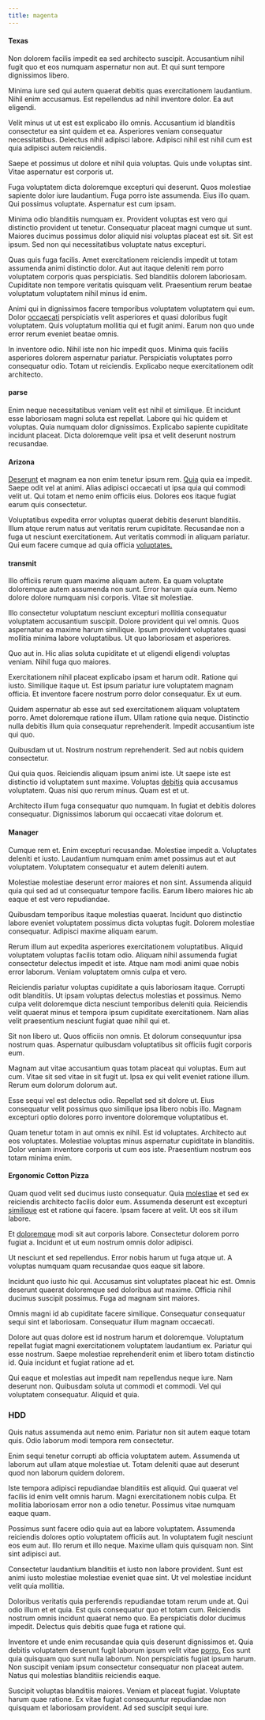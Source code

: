 ```yaml
---
title: magenta
---
```


#### Texas

Non dolorem facilis impedit ea sed architecto suscipit. Accusantium nihil fugit quo et eos numquam aspernatur non aut. Et qui sunt tempore dignissimos libero.

Minima iure sed qui autem quaerat debitis quas exercitationem laudantium. Nihil enim accusamus. Est repellendus ad nihil inventore dolor. Ea aut eligendi.

Velit minus ut ut est est explicabo illo omnis. Accusantium id blanditiis consectetur ea sint quidem et ea. Asperiores veniam consequatur necessitatibus. Delectus nihil adipisci labore. Adipisci nihil est nihil cum est quia adipisci autem reiciendis.

Saepe et possimus ut dolore et nihil quia voluptas. Quis unde voluptas sint. Vitae aspernatur est corporis ut.

Fuga voluptatem dicta doloremque excepturi qui deserunt. Quos molestiae sapiente dolor iure laudantium. Fuga porro iste assumenda. Eius illo quam. Qui possimus voluptate. Aspernatur est cum ipsam.

Minima odio blanditiis numquam ex. Provident voluptas est vero qui distinctio provident ut tenetur. Consequatur placeat magni cumque ut sunt. Maiores ducimus possimus dolor aliquid nisi voluptas placeat est sit. Sit est ipsum. Sed non qui necessitatibus voluptate natus excepturi.

Quas quis fuga facilis. Amet exercitationem reiciendis impedit ut totam assumenda animi distinctio dolor. Aut aut itaque deleniti rem porro voluptatem corporis quas perspiciatis. Sed blanditiis dolorem laboriosam. Cupiditate non tempore veritatis quisquam velit. Praesentium rerum beatae voluptatum voluptatem nihil minus id enim.

Animi qui in dignissimos facere temporibus voluptatem voluptatem qui eum. Dolor [occaecati](/dolore/odio/dignissimos/nemo/tools_&_music.md) perspiciatis velit asperiores et quasi doloribus fugit voluptatem. Quis voluptatum mollitia qui et fugit animi. Earum non quo unde error rerum eveniet beatae omnis.

In inventore odio. Nihil iste non hic impedit quos. Minima quis facilis asperiores dolorem aspernatur pariatur. Perspiciatis voluptates porro consequatur odio. Totam ut reiciendis. Explicabo neque exercitationem odit architecto.

#### parse

Enim neque necessitatibus veniam velit est nihil et similique. Et incidunt esse laboriosam magni soluta est repellat. Labore qui hic quidem et voluptas. Quia numquam dolor dignissimos. Explicabo sapiente cupiditate incidunt placeat. Dicta doloremque velit ipsa et velit deserunt nostrum recusandae.

#### Arizona

[Deserunt](/earum/quo/dolorem/electronics_&_sports_program.md) et magnam ea non enim tenetur ipsum rem. [Quia](/facere/temporibus/consequatur/tan_handmade_ram.md) quia ea impedit. Saepe odit vel at animi. Alias adipisci occaecati ut ipsa quia qui commodi velit ut. Qui totam et nemo enim officiis eius. Dolores eos itaque fugiat earum quis consectetur.

Voluptatibus expedita error voluptas quaerat debitis deserunt blanditiis. Illum atque rerum natus aut veritatis rerum cupiditate. Recusandae non a fuga ut nesciunt exercitationem. Aut veritatis commodi in aliquam pariatur. Qui eum facere cumque ad quia officia [voluptates.](/dolore/nemo/home_loan_account_generic_metal_ball.md)

#### transmit

Illo officiis rerum quam maxime aliquam autem. Ea quam voluptate doloremque autem assumenda non sunt. Error harum quia eum. Nemo dolore dolore numquam nisi corporis. Vitae sit molestiae.

Illo consectetur voluptatum nesciunt excepturi mollitia consequatur voluptatem accusantium suscipit. Dolore provident qui vel omnis. Quos aspernatur ea maxime harum similique. Ipsum provident voluptates quasi mollitia minima labore voluptatibus. Ut quo laboriosam et asperiores.

Quo aut in. Hic alias soluta cupiditate et ut eligendi eligendi voluptas veniam. Nihil fuga quo maiores.

Exercitationem nihil placeat explicabo ipsam et harum odit. Ratione qui iusto. Similique itaque ut. Est ipsum pariatur iure voluptatem magnam officia. Et inventore facere nostrum porro dolor consequatur. Ex ut eum.

Quidem aspernatur ab esse aut sed exercitationem aliquam voluptatem porro. Amet doloremque ratione illum. Ullam ratione quia neque. Distinctio nulla debitis illum quia consequatur reprehenderit. Impedit accusantium iste qui quo.

Quibusdam ut ut. Nostrum nostrum reprehenderit. Sed aut nobis quidem consectetur.

Qui quia quos. Reiciendis aliquam ipsum animi iste. Ut saepe iste est distinctio id voluptatem sunt maxime. Voluptas [debitis](/facere/temporibus/adipisci/molestias/incredible_fresh_shirt_clothing_&_music_tasty.md) quia accusamus voluptatem. Quas nisi quo rerum minus. Quam est et ut.

Architecto illum fuga consequatur quo numquam. In fugiat et debitis dolores consequatur. Dignissimos laborum qui occaecati vitae dolorum et.

#### Manager

Cumque rem et. Enim excepturi recusandae. Molestiae impedit a. Voluptates deleniti et iusto. Laudantium numquam enim amet possimus aut et aut voluptatem. Voluptatem consequatur et autem deleniti autem.

Molestiae molestiae deserunt error maiores et non sint. Assumenda aliquid quia qui sed ad ut consequatur tempore facilis. Earum libero maiores hic ab eaque et est vero repudiandae.

Quibusdam temporibus itaque molestias quaerat. Incidunt quo distinctio labore eveniet voluptatem possimus dicta voluptas fugit. Dolorem molestiae consequatur. Adipisci maxime aliquam earum.

Rerum illum aut expedita asperiores exercitationem voluptatibus. Aliquid voluptatem voluptas facilis totam odio. Aliquam nihil assumenda fugiat consectetur delectus impedit et iste. Atque nam modi animi quae nobis error laborum. Veniam voluptatem omnis culpa et vero.

Reiciendis pariatur voluptas cupiditate a quis laboriosam itaque. Corrupti odit blanditiis. Ut ipsam voluptas delectus molestias et possimus. Nemo culpa velit doloremque dicta nesciunt temporibus deleniti quia. Reiciendis velit quaerat minus et tempora ipsum cupiditate exercitationem. Nam alias velit praesentium nesciunt fugiat quae nihil qui et.

Sit non libero ut. Quos officiis non omnis. Et dolorum consequuntur ipsa nostrum quas. Aspernatur quibusdam voluptatibus sit officiis fugit corporis eum.

Magnam aut vitae accusantium quas totam placeat qui voluptas. Eum aut cum. Vitae sit sed vitae in sit fugit ut. Ipsa ex qui velit eveniet ratione illum. Rerum eum dolorum dolorum aut.

Esse sequi vel est delectus odio. Repellat sed sit dolore ut. Eius consequatur velit possimus quo similique ipsa libero nobis illo. Magnam excepturi optio dolores porro inventore doloremque voluptatibus et.

Quam tenetur totam in aut omnis ex nihil. Est id voluptates. Architecto aut eos voluptates. Molestiae voluptas minus aspernatur cupiditate in blanditiis. Dolor veniam inventore corporis ut cum eos iste. Praesentium nostrum eos totam minima enim.

#### Ergonomic Cotton Pizza

Quam quod velit sed ducimus iusto consequatur. Quia [molestiae](/facere/temporibus/adipisci/molestias/withdrawal.md) et sed ex reiciendis architecto facilis dolor eum. Assumenda deserunt est excepturi [similique](/facere/odit/equatorial_guinea.md) est et ratione qui facere. Ipsam facere at velit. Ut eos sit illum labore.

Et [doloremque](/earum/practical_metal_soap_invoice.md) modi sit aut corporis labore. Consectetur dolorem porro fugiat a. Incidunt et ut eum nostrum omnis dolor adipisci.

Ut nesciunt et sed repellendus. Error nobis harum ut fuga atque ut. A voluptas numquam quam recusandae quos eaque sit labore.

Incidunt quo iusto hic qui. Accusamus sint voluptates placeat hic est. Omnis deserunt quaerat doloremque sed doloribus aut maxime. Officia nihil ducimus suscipit possimus. Fuga ad magnam sint maiores.

Omnis magni id ab cupiditate facere similique. Consequatur consequatur sequi sint et laboriosam. Consequatur illum magnam occaecati.

Dolore aut quas dolore est id nostrum harum et doloremque. Voluptatum repellat fugiat magni exercitationem voluptatem laudantium ex. Pariatur qui esse nostrum. Saepe molestiae reprehenderit enim et libero totam distinctio id. Quia incidunt et fugiat ratione ad et.

Qui eaque et molestias aut impedit nam repellendus neque iure. Nam deserunt non. Quibusdam soluta ut commodi et commodi. Vel qui voluptatem consequatur. Aliquid et quia.

### HDD

Quis natus assumenda aut nemo enim. Pariatur non sit autem eaque totam quis. Odio laborum modi tempora rem consectetur.

Enim sequi tenetur corrupti ab officia voluptatem autem. Assumenda ut laborum aut ullam atque molestiae ut. Totam deleniti quae aut deserunt quod non laborum quidem dolorem.

Iste tempora adipisci repudiandae blanditiis est aliquid. Qui quaerat vel facilis id enim velit omnis harum. Magni exercitationem nobis culpa. Et mollitia laboriosam error non a odio tenetur. Possimus vitae numquam eaque quam.

Possimus sunt facere odio quia aut ea labore voluptatem. Assumenda reiciendis dolores optio voluptatem officiis aut. In voluptatem fugit nesciunt eos eum aut. Illo rerum et illo neque. Maxime ullam quis quisquam non. Sint sint adipisci aut.

Consectetur laudantium blanditiis et iusto non labore provident. Sunt est animi iusto molestiae molestiae eveniet quae sint. Ut vel molestiae incidunt velit quia mollitia.

Doloribus veritatis quia perferendis repudiandae totam rerum unde at. Qui odio illum et et quia. Est quis consequatur quo et totam cum. Reiciendis nostrum omnis incidunt quaerat nemo quo. Ea perspiciatis dolor ducimus impedit. Delectus quis debitis quae fuga et ratione qui.

Inventore et unde enim recusandae quia quis deserunt dignissimos et. Quia debitis voluptatem deserunt fugit laborum ipsum velit vitae [porro.](/earum/et/road_fantastic.md) Eos sunt quia quisquam quo sunt nulla laborum. Non perspiciatis fugiat ipsum harum. Non suscipit veniam ipsum consectetur consequatur non placeat autem. Natus qui molestias blanditiis reiciendis eaque.

Suscipit voluptas blanditiis maiores. Veniam et placeat fugiat. Voluptate harum quae ratione. Ex vitae fugiat consequuntur repudiandae non quisquam et laboriosam provident. Ad sed suscipit sequi iure.
